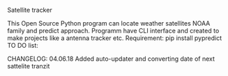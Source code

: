 Satellite tracker


This Open Source Python program can locate weather satellites NOAA family and predict approach.
Programm have CLI interface and created to make projects like a antenna tracker etc.
Requirement:
 pip install pypredict
TO DO list:

CHANGELOG:
04.06.18 Added auto-updater and converting date of next sattelite tranzit
